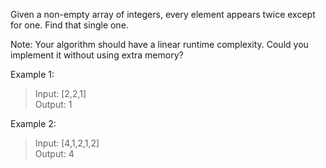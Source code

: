 Given a non-empty array of integers, every element appears twice except for one. Find that single one.

Note:
Your algorithm should have a linear runtime complexity. Could you implement it without using extra memory?

Example 1:
> Input: [2,2,1]  
> Output: 1  

Example 2:
> Input: [4,1,2,1,2]  
> Output: 4  
